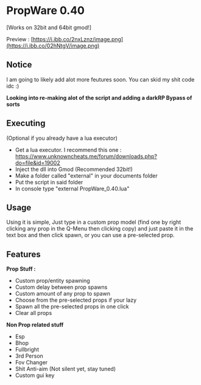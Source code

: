 # PropWare 0.40
[Works on 32bit and 64bit gmod!]

Preview : [https://i.ibb.co/2nxLznz/image.png](https://i.ibb.co/02hNtgV/image.png)
## Notice
I  am going to likely add alot more feutures soon.
You can skid my shit code idc :)

**Looking into re-making alot of the script and adding a darkRP Bypass of sorts**

## Executing
(Optional if you already have a lua executor)
- Get a lua executor. I recommend this one : https://www.unknowncheats.me/forum/downloads.php?do=file&id=19002 
- Inject the dll into Gmod (Recommended 32bit!)
- Make a folder called "external" in your documents folder
- Put the script in said folder
- In console type "external PropWare_0.40.lua"

## Usage
Using it is simple, Just type in a custom prop model (find one by right clicking any prop in the Q-Menu then clicking copy) and just paste it in the text box and then click spawn, or you can use a pre-selected prop.

## Features
**Prop Stuff :**
- Custom prop/entity spawning
- Custom delay between prop spawns
- Custom amount of any prop to spawn
- Choose from the pre-selected props if your lazy
- Spawn all the pre-selected props in one click
- Clear all props
  
**Non Prop related stuff**
- Esp
- Bhop
- Fullbright
- 3rd Person
- Fov Changer
- Shit Anti-aim (Not silent yet, stay tuned)
- Custom gui key
